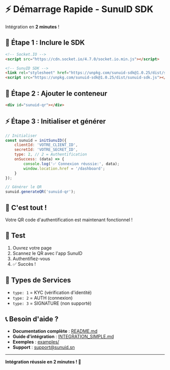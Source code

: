# ⚡ Démarrage Rapide - SunuID SDK

Intégration en **2 minutes** !

## 🚀 Étape 1 : Inclure le SDK

```html
<!-- Socket.IO -->
<script src="https://cdn.socket.io/4.7.0/socket.io.min.js"></script>

<!-- SunuID SDK -->
<link rel="stylesheet" href="https://unpkg.com/sunuid-sdk@1.0.25/dist/sunuid-sdk.css">
<script src="https://unpkg.com/sunuid-sdk@1.0.25/dist/sunuid-sdk.js"></script>
```

## 🎯 Étape 2 : Ajouter le conteneur

```html
<div id="sunuid-qr"></div>
```

## ⚡ Étape 3 : Initialiser et générer

```javascript
// Initialiser
const sunuid = initSunuID({
    clientId: 'VOTRE_CLIENT_ID',
    secretId: 'VOTRE_SECRET_ID',
    type: 2, // 2 = Authentification
    onSuccess: (data) => {
        console.log('✅ Connexion réussie:', data);
        window.location.href = '/dashboard';
    }
});

// Générer le QR
sunuid.generateQR('sunuid-qr');
```

## 🎉 C'est tout !

Votre QR code d'authentification est maintenant fonctionnel !

## 📱 Test

1. Ouvrez votre page
2. Scannez le QR avec l'app SunuID
3. Authentifiez-vous
4. ✅ Succès !

## 🔧 Types de Services

- `type: 1` = KYC (vérification d'identité)
- `type: 2` = AUTH (connexion)
- `type: 3` = SIGNATURE (non supporté)

## 📞 Besoin d'aide ?

- **Documentation complète** : [README.md](README.md)
- **Guide d'intégration** : [INTEGRATION_SIMPLE.md](INTEGRATION_SIMPLE.md)
- **Exemples** : [examples/](examples/)
- **Support** : support@sunuid.sn

---

**Intégration réussie en 2 minutes ! 🚀** 